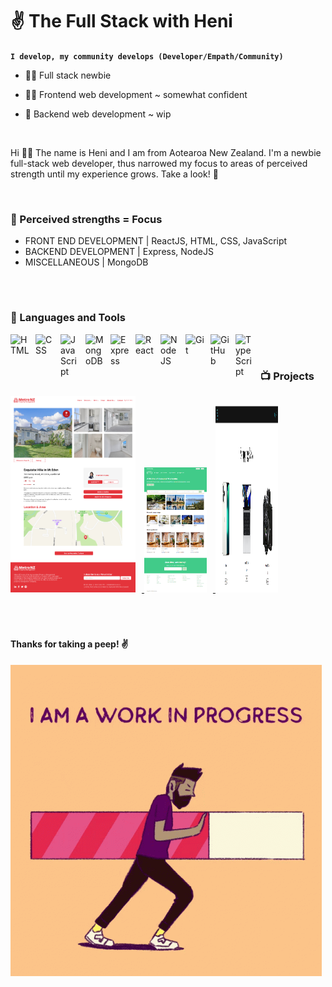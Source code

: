 # ✌️ The Full Stack with Heni 

**`I develop, my community develops (Developer/Empath/Community)`**

- 👶🏽 Full stack newbie 

- 💪🏽 Frontend web development ~ somewhat confident

- 🫤 Backend web development ~ wip 

<br />

Hi 👋🏽 The name is Heni and I am from Aotearoa New Zealand. I'm a newbie full-stack web developer, thus narrowed my focus to areas of perceived strength until my experience grows. Take a look! 🤩

<br />

### 🦾 Perceived strengths = Focus

- FRONT END DEVELOPMENT | ReactJS, HTML, CSS, JavaScript
- BACKEND DEVELOPMENT | Express, NodeJS
- MISCELLANEOUS | MongoDB 

<br />

#

### 🧰 Languages and Tools

<img align="left" alt="HTML" width="30px" style="padding-right:10px;" src="https://cdn.jsdelivr.net/gh/devicons/devicon/icons/html5/html5-plain.svg" />
<img align="left" alt="CSS" width="30px" style="padding-right:10px;" src="https://cdn.jsdelivr.net/gh/devicons/devicon/icons/css3/css3-plain.svg" />
<img align="left" alt="JavaScript" width="30px" style="padding-right:10px;" src="https://cdn.jsdelivr.net/gh/devicons/devicon/icons/javascript/javascript-plain.svg" />
<img align="left" alt="MongoDB" width="30px" style="padding-right:10px;" src="https://cdn.jsdelivr.net/gh/devicons/devicon/icons/mongodb/mongodb-plain.svg" />
<img align="left" alt="Express" width="30px" style="padding-right:10px;" src="https://cdn.jsdelivr.net/gh/devicons/devicon/icons/express/express-plain.svg" />
<img align="left" alt="React" width="30px" style="padding-right:10px;" src="https://cdn.jsdelivr.net/gh/devicons/devicon/icons/react/react-original.svg" />
<img align="left" alt="NodeJS" width="30px" style="padding-right:10px;" src="https://cdn.jsdelivr.net/gh/devicons/devicon/icons/nodejs/nodejs-original.svg" />
<img align="left" alt="Git" width="30px" style="padding-right:10px;" src="https://cdn.jsdelivr.net/gh/devicons/devicon/icons/git/git-original.svg" />
<img align="left" alt="GitHub" width="30px" style="padding-right:10px;" src="https://cdn.jsdelivr.net/gh/devicons/devicon/icons/github/github-original.svg" />
<img align="left" alt="TypeScript" width="30px" style="padding-right:10px;" src="https://cdn.jsdelivr.net/gh/devicons/devicon/icons/typescript/typescript-plain.svg" />


<br />

#

### 📺 Projects 

<p align="left">
    <a href="https://github.com/HMoana/Metro.git" title="Metro GitHub repository">
    <img alt="Metro Property Listing Website" width="200px" style="padding-right:10px;" src="assets/images/1.png" />
    </a>
    <a href="https://github.com/HMoana/Book-Your-Stay.git" title="Book Your Stay GitHub repository">
    <img alt="Book Your Stay App" width="100px"  height="200px" style="padding-right:10px;" src="assets/images/2.png" />
    </a>
    <a href="https://github.com/HMoana/Shopping-Easy.git" title="Shopping Easy GitHub repository">
    <img alt="Shopping Easy App" width="100px" height="300px" style="padding-right:10px;" src="assets/images/3.png" />
    </a>
</p>

<br />

#

####  Thanks for taking a peep! ✌️ 

<!-- ![wip](animation.gif) -->
![Alt text](image-1.png)

